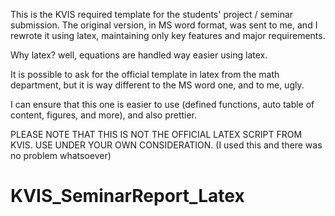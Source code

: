 This is the KVIS required template for the students' project / seminar submission. The original version, in MS word format, was sent to me, and I rewrote it using latex, maintaining only key features and major requirements.

Why latex? well, equations are handled way easier using latex.

It is possible to ask for the official template in latex from the math department, but it is way different to the MS word one, and to me, ugly.

I can ensure that this one is easier to use (defined functions, auto table of content, figures, and more), and also prettier.

PLEASE NOTE THAT THIS IS NOT THE OFFICIAL LATEX SCRIPT FROM KVIS.
USE UNDER YOUR OWN CONSIDERATION. (I used this and there was no problem whatsoever)
# KVIS_SeminarReport_Latex
